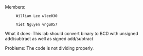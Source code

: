 Members: 

         William Lee wlee030

         Viet Nguyen vngu057
         
What it does:
This lab should convert binary to BCD with unsigned add/subtract as well as signed add/subtract

Problems:
The code is not dividing properly.
